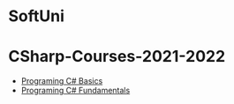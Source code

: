 # SoftUni

# CSharp-Courses-2021-2022

- [Programing C# Basics](./C%23%20Basics)
- [Programing C# Fundamentals](./C%23%20Programming%20Fundamentals/Arrays-Exercise)
